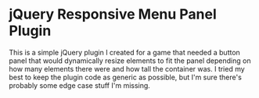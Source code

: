jQuery Responsive Menu Panel Plugin
====================================

This is a simple jQuery plugin I created for a game that needed a button panel that would dynamically resize elements to fit the panel depending on how many elements there were and how tall the container was.  I tried my best to keep the plugin code as generic as possible, but I'm sure there's probably some edge case stuff I'm missing.

